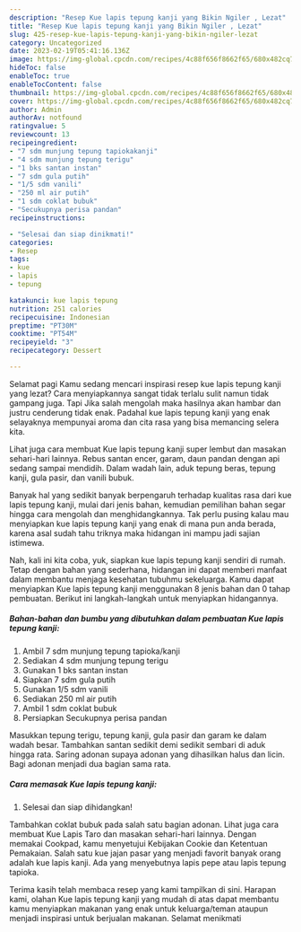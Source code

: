 ```yaml
---
description: "Resep Kue lapis tepung kanji yang Bikin Ngiler , Lezat"
title: "Resep Kue lapis tepung kanji yang Bikin Ngiler , Lezat"
slug: 425-resep-kue-lapis-tepung-kanji-yang-bikin-ngiler-lezat
category: Uncategorized
date: 2023-02-19T05:41:16.136Z
image: https://img-global.cpcdn.com/recipes/4c88f656f8662f65/680x482cq70/kue-lapis-tepung-kanji-foto-resep-utama.jpg
hideToc: false
enableToc: true
enableTocContent: false
thumbnail: https://img-global.cpcdn.com/recipes/4c88f656f8662f65/680x482cq70/kue-lapis-tepung-kanji-foto-resep-utama.jpg
cover: https://img-global.cpcdn.com/recipes/4c88f656f8662f65/680x482cq70/kue-lapis-tepung-kanji-foto-resep-utama.jpg
author: Admin
authorAv: notfound
ratingvalue: 5
reviewcount: 13
recipeingredient:
- "7 sdm munjung tepung tapiokakanji"
- "4 sdm munjung tepung terigu"
- "1 bks santan instan"
- "7 sdm gula putih"
- "1/5 sdm vanili"
- "250 ml air putih"
- "1 sdm coklat bubuk"
- "Secukupnya perisa pandan"
recipeinstructions:

- "Selesai dan siap dinikmati!"
categories:
- Resep
tags:
- kue
- lapis
- tepung

katakunci: kue lapis tepung 
nutrition: 251 calories
recipecuisine: Indonesian
preptime: "PT30M"
cooktime: "PT54M"
recipeyield: "3"
recipecategory: Dessert

---
```



Selamat pagi Kamu sedang mencari inspirasi resep kue lapis tepung kanji yang lezat? Cara menyiapkannya sangat tidak terlalu sulit namun tidak gampang juga. Tapi Jika salah mengolah maka hasilnya akan hambar dan justru cenderung tidak enak. Padahal kue lapis tepung kanji yang enak selayaknya mempunyai aroma dan cita rasa yang bisa memancing selera kita.


Lihat juga cara membuat Kue lapis tepung kanji super lembut dan masakan sehari-hari lainnya. Rebus santan encer, garam, daun pandan dengan api sedang sampai mendidih. Dalam wadah lain, aduk tepung beras, tepung kanji, gula pasir, dan vanili bubuk.

Banyak hal yang sedikit banyak berpengaruh terhadap kualitas rasa dari kue lapis tepung kanji, mulai dari jenis bahan, kemudian pemilihan bahan segar hingga cara mengolah dan menghidangkannya. Tak perlu pusing kalau mau menyiapkan kue lapis tepung kanji yang enak di mana pun anda berada, karena asal sudah tahu triknya maka hidangan ini mampu jadi sajian istimewa.


Nah, kali ini kita coba, yuk, siapkan kue lapis tepung kanji sendiri di rumah. Tetap dengan bahan yang sederhana, hidangan ini dapat memberi manfaat dalam membantu menjaga kesehatan tubuhmu sekeluarga. Kamu dapat menyiapkan Kue lapis tepung kanji menggunakan 8 jenis bahan dan 0 tahap pembuatan. Berikut ini langkah-langkah untuk menyiapkan hidangannya.

<!--inarticleads1-->

##### Bahan-bahan dan bumbu yang dibutuhkan dalam pembuatan Kue lapis tepung kanji:

1. Ambil 7 sdm munjung tepung tapioka/kanji
1. Sediakan 4 sdm munjung tepung terigu
1. Gunakan 1 bks santan instan
1. Siapkan 7 sdm gula putih
1. Gunakan 1/5 sdm vanili
1. Sediakan 250 ml air putih
1. Ambil 1 sdm coklat bubuk
1. Persiapkan Secukupnya perisa pandan


Masukkan tepung terigu, tepung kanji, gula pasir dan garam ke dalam wadah besar. Tambahkan santan sedikit demi sedikit sembari di aduk hingga rata. Saring adonan supaya adonan yang dihasilkan halus dan licin. Bagi adonan menjadi dua bagian sama rata. 

<!--inarticleads2-->

##### Cara memasak Kue lapis tepung kanji:


1. Selesai dan siap dihidangkan!

Tambahkan coklat bubuk pada salah satu bagian adonan. Lihat juga cara membuat Kue Lapis Taro dan masakan sehari-hari lainnya. Dengan memakai Cookpad, kamu menyetujui Kebijakan Cookie dan Ketentuan Pemakaian. Salah satu kue jajan pasar yang menjadi favorit banyak orang adalah kue lapis kanji. Ada yang menyebutnya lapis pepe atau lapis tepung tapioka. 

Terima kasih telah membaca resep yang kami tampilkan di sini. Harapan kami, olahan Kue lapis tepung kanji yang mudah di atas dapat membantu kamu menyiapkan makanan yang enak untuk keluarga/teman ataupun menjadi inspirasi untuk berjualan makanan. Selamat menikmati
